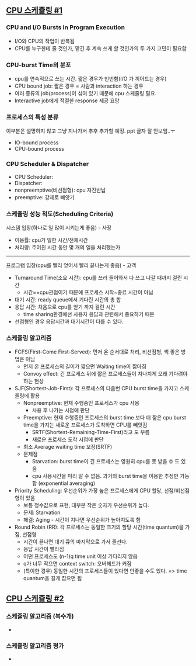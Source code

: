 ## [CPU 스케쥴링 #1](https://core.ewha.ac.kr/publicview/C0101020140328151311578473?vmode=f)

### CPU and I/O Bursts in Program Execution

- I/O와 CPU의 작업이 반복됨
- CPU를 누구한테 줄 것인가, 맡긴 후 계속 쓰게 할 것인가의 두 가지 고민이 필요함

### CPU-burst Time의 분포

- cpu를 연속적으로 쓰는 시간. 짧은 경우가 빈번함(I/O 가 끼어드는 경우)
- CPU bound job: 짧은 경우 = 사람과 interaction 하는 경우
- 여러 종류의 job(process)이 섞여 있기 때문에 cpu 스케줄링 필요.
- Interactive job에게 적절한 response 제공 요망

### 프로세스의 특성 분류
이부분은 설명하지 않고 그냥 지나가서 추후 추가할 예정. ppt 글자 잘 안보임..ㅜ

- IO-bound process
- CPU-bound process

### CPU Scheduler & Dispatcher

- CPU Scheduler:
- Dispatcher: 
- nonpreemptive(비선점형): cpu 자진반납
- preemptive: 강제로 빼앗기

### 스케쥴링 성능 척도(Scheduling Criteria)

시스템 입장(하나로 일 많이 시키는게 좋음) - 사장
- 이용률: cpu가 일한 시간/전체시간
- 처리량: 주어진 시간 동안 몇 개의 일을 처리했는가
---
프로그램 입장(cpu를 빨리 얻어서 빨리 끝나는게 좋음) - 고객
- Turnaround Time(소요 시간): cpu를 쓰러 들어와서 다 쓰고 나갈 때까지 걸린 시간
  - 시간==cpu관점이기 때문에 프로세스 시작~종료 시간이 아님
- 대기 시간: ready queue에서 기다린 시간의 총 합
- 응답 시간: 처음으로 cpu를 얻기 까지 걸린 시간
  - time sharing환경에선 사용자 응답과 관련해서 중요하기 때문
- 선점형인 경우 응답시간과 대기시간이 다를 수 있다.

### 스케쥴링 알고리즘

- FCFS(First-Come First-Served): 먼저 온 순서대로 처리, 비선점형, 썩 좋은 방법은 아님
  - 먼저 온 프로세스의 길이가 짧으면 Waiting time이 짧아짐
  - Convoy effect: 긴 프로세스 뒤에 짧은 프로세스들이 지나치게 오래 기다려야하는 현상
- SJF(Shortest-Job-First): 각 프로세스의 다음번 CPU burst time을 가지고 스케줄링에 활용
  - Nonpreemptive: 현재 수행중인 프로세스가 cpu 사용
      - 사용 후 나가는 시점에 판단
  - Preemptive: 현재 수행중인 프로세스의 burst time 보다 더 짧은 cpu burst time을 가지는 새로운 프로세스가 도착하면 CPU를 빼앗김
      - SRTF(Shortest-Remaining-Time-First)라고 도 부름
      - 새로운 프로세스 도착 시점에 판단
  - 최소 Average waiting time 보장(SRTF)
  - 문제점
      - Starvation: burst time이 긴 프로세스는 영원히 cpu를 못 받을 수 도 있음
      - cpu 사용시간을 미리 알 수 없음. 과거의 burst time을 이용한 추정만 가능함 (exponential averaging)
- Priority Scheduling: 우선순위가 가장 높은 프로세스에게 CPU 할당, 선점/비선점형이 있음
  - 보통 정수값으로 표현, 대부분 작은 숫자가 우선순위가 높다.
  - 문제: Starvation
  - 해결: Aging - 시간이 지나면 우선순위가 높아지도록 함
- Round Robin (RR): 각 프로세스는 동일한 크기의 할당 시간(time quantum)을 가짐, 선점형
  - 시간이 끝나면 대기 큐의 마지막으로 가서 줄선다.
  - 응답 시간이 빨라짐
  - 어떤 프로세스도 (n-1)q time unit 이상 기다리지 않음
  - q가 너무 작으면 context switch: 오버헤드가 커짐
  - (특이한 경우) 동일한 시간의 프로세스들이 있다면 안좋을 수도 있다. => time quantum을 길게 잡으면 됨

## [CPU 스케쥴링 #2](https://core.ewha.ac.kr/publicview/C0101020140401134252676046?vmode=f)

### 스케쥴링 알고리즘 (복수개)

-

### 스케쥴링 알고리즘 평가 

-
